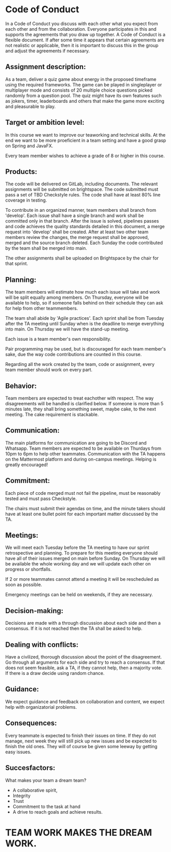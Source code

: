 # Code of Conduct 

In a Code of Conduct you discuss with each other what you expect from each other and from the collaboration. Everyone participates in this and supports the agreements that you draw up together. A Code of Conduct is a flexible document. If after some time it appears that certain agreements are not realistic or applicable, then it is important to discuss this in the group and adjust the agreements if necessary.


## Assignment description:
As a team, deliver a quiz game about energy in the proposed timeframe using the required frameworks. The game can be played in singleplayer or multiplayer mode and consists of 20 multiple choice questions picked randomly from a question pool. The quiz might have its own features such as jokers, timer, leaderboards and others that make the game more exciting and pleasurable to play.

## Target or ambition level:
In this course we want to improve our teaworking and technical skills. At the end we want to be more proeficient in a team setting and have a good grasp on Spring and JavaFX.

Every team member wishes to achieve a grade of 8 or higher in this course.

## Products:
The code will be delivered on GitLab, including documents. The relevant assignments will be submitted on brightspace. The code submitted must pass a set of TBD Checkstyle rules. The code shall have at least 80% line coverage in testing. 

To contribute in an organized manner, team members shall branch from 'develop'. Each issue shall have a single branch and work shall be committed only in that branch. After the issue is solved, pipelines passes and code achieves the quality standards detailed in this document, a merge request into 'develop' shall be created. After at least two other team members review the changes, the merge request shall be approved, merged and the source branch deleted. Each Sunday the code contributed by the team shall be merged into main. 

The other assignments shall be uploaded on Brightspace by the chair for that sprint.


## Planning:
The team members will estimate how much each issue will take and work will be split equally among members. On Thursday, everyone will be available to help, so if someone falls behind on their schedule they can ask for help from other teammembers.

The team shall abide by 'Agile practices'. Each sprint shall be from Tuesday after the TA meeting until Sunday when is the deadline to merge everything into main. On Thursday we will have the stand-up meeting.

Each issue is a team member's own responsibility.

Pair programming may be used, but is discouraged for each team member's sake, due the way code contributions are counted in this course.

Regarding all the work created by the team, code or assignment, every team member should work on every part.

## Behavior: 
Team members are expected to treat eachother with respect. The way disagreements will be handled is clarified below. If someone is more than 5 minutes late, they shall bring something sweet, maybe cake, to the next meeting. The cake requirement is stackable.

## Communication:
The main platforms for communication are going to be Discord and Whatsapp. Team members are expected to be available on Thurdays from 10pm to 6pm to help other teammates. Communication with the TA happens on the Mattermost platform and during on-campus meetings. Helping is greatly encouraged!

## Commitment:
Each piece of code merged must not fail the pipeline, must be reasonably tested and must pass Checkstyle.

The chairs must submit their agendas on time, and the minute takers should have at least one bullet point for each important matter discussed by the TA.

## Meetings:
We will meet each Tuesday before the TA meeting to have our sprint retrospective and planning. To prepare for this meeting everyone should have all of their issues merged on main before Sunday. On Thursday we will be available the whole working day and we will update each other on progress or shortfalls.

If 2 or more teammates cannot attend a meeting it will be rescheduled as soon as possible.

Emergency meetings can be held on weekends, if they are necessary.

## Decision-making:
Decisions are made with a through discussion about each side and then a consensus. If it is not reached then the TA shall be asked to help.

## Dealing with conflicts: 
Have a civilized, thorough discussion about the point of the disagreement. Go through all arguments for each side and try to reach a consensus. If that does not seem feasible, ask a TA, if they cannot help, then a majority vote. If there is a draw decide using random chance.

## Guidance:
We expect guidance and feedback on collaboration and content, we expect help with organizatorial problems.

## Consequences:
Every teammate is expected to finish their issues on time. If they do not manage, next week they will still pick up new issues and be expected to finish the old ones. They will of course be given some leeway by getting easy issues.

## Succesfactors:
What makes your team a dream team?
* A collaborative spirit,
* Integrity
* Trust
* Commitment to the task at hand
* A drive to reach goals and achieve results.

# TEAM WORK MAKES THE DREAM WORK.
